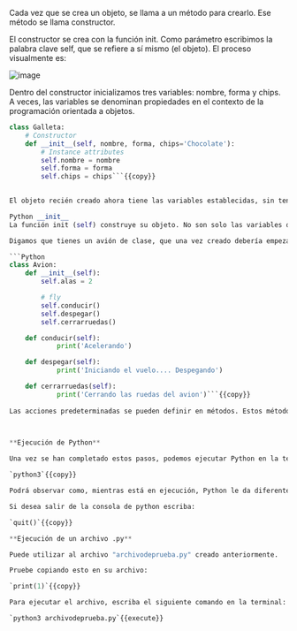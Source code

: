 Cada vez que se crea un objeto, se llama a un método para crearlo. Ese método se llama constructor.

El constructor se crea con la función init. Como parámetro escribimos la palabra clave self, que se refiere a sí mismo (el objeto). El proceso visualmente es:

![image](https://user-images.githubusercontent.com/70983699/146961504-bd769f88-b07e-49df-b2ea-7651a7e4bdb9.png)

Dentro del constructor inicializamos tres variables: nombre, forma y chips. A veces, las variables se denominan propiedades en el contexto de la programación orientada a objetos.

```Python  
class Galleta:
	# Constructor
	def __init__(self, nombre, forma, chips='Chocolate'):
		# Instance attributes
		self.nombre = nombre
		self.forma = forma
		self.chips = chips```{{copy}}
    

El objeto recién creado ahora tiene las variables establecidas, sin tener que definirlas manualmente. Puede crear decenas o cientos de objetos sin tener que establecer los valores cada vez.

Python __init__
La función init (self) construye su objeto. No son solo las variables que puede establecer aquí, también puede llamar a métodos de clase. Todo lo que necesita para inicializar los objetos.

Digamos que tienes un avión de clase, que una vez creado debería empezar a volar. Hay muchos pasos involucrados en el despegue: acelerar, cambiar de flaps, cerrar las ruedas, etc.

```Python  
class Avion:
    def __init__(self):
        self.alas = 2

        # fly
        self.conducir()
        self.despegar()
        self.cerrarruedas()

    def conducir(self):
            print('Acelerando')

    def despegar(self):
            print('Iniciando el vuelo.... Despegando')

    def cerrarruedas(self):
            print('Cerrando las ruedas del avion')```{{copy}}
 
Las acciones predeterminadas se pueden definir en métodos. Estos métodos se pueden llamar en el constructor.


    
**Ejecución de Python**

Una vez se han completado estos pasos, podemos ejecutar Python en la terminal. Para esto sólo es necesario escribir: 

`python3`{{copy}}

Podrá observar como, mientras está en ejecución, Python le da diferentes opciones. Por ejemplo, puede probar a escribir "Credits".

Si desea salir de la consola de python escriba: 

`quit()`{{copy}}

**Ejecución de un archivo .py**

Puede utilizar al archivo "archivodeprueba.py" creado anteriormente. 

Pruebe copiando esto en su archivo: 

`print(1)`{{copy}}

Para ejecutar el archivo, escriba el siguiente comando en la terminal:

`python3 archivodeprueba.py`{{execute}}

